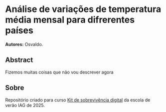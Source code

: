 # Análise de variações de temperatura média mensal para difrerentes países

**Autores:** Osvaldo.

## Abstract

Fizemos muitas coisas que não vou descrever agora

## Sobre

Repositório criado para curso [Kit de sobrevivência digital](https://github.com/OsvaldoPi/kit-exemplo-2025-02) da escola de verão IAG de 2025.